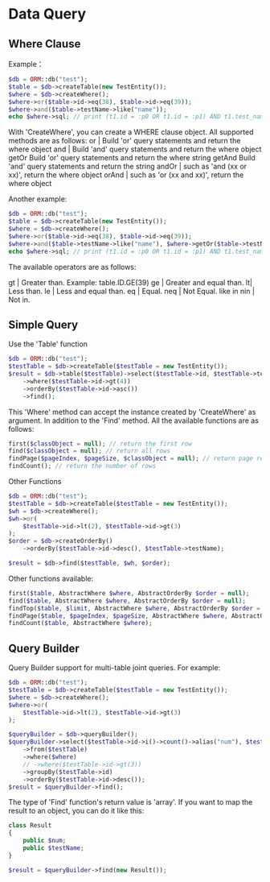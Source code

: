 # Data Query

## Where Clause

Example：

```php
$db = ORM::db("test");
$table = $db->createTable(new TestEntity());
$where = $db->createWhere();
$where->or($table->id->eq(38), $table->id->eq(39));
$where->and($table->testName->like("name"));
echo $where->sql; // print (t1.id = :p0 OR t1.id = :p1) AND t1.test_name LIKE :p2
```

With 'CreateWhere', you can create a WHERE clause object. All supported methods are as follows:
or | Build 'or' query statements and return the where object
and | Build 'and' query statements and return the where object
getOr Build 'or' query statements and return the where string
getAnd Build 'and' query statements and return the string
andOr | such as 'and (xx or xx)', return the where object
orAnd | such as 'or (xx and xx)', return the where object

Another example:

```php
$db = ORM::db("test");
$table = $db->createTable(new TestEntity());
$where = $db->createWhere();
$where->or($table->id->eq(38), $table->id->eq(39));
$where->and($table->testName->like("name"), $where->getOr($table->testName->eq("my name"), $table->testName->eq("your name")));
echo $where->sql; // print (t1.id = :p0 OR t1.id = :p1) AND t1.test_name LIKE :p4 AND (t1.test_name = :p2 OR t1.test_name = :p3)
```

The available operators are as follows:

gt | Greater than. Example: table.ID.GE(39)
ge | Greater and equal than.
lt| Less than.
le | Less and equal than.
eq | Equal.
neq | Not Equal.
like
in
nin | Not in.

## Simple Query

Use the 'Table' function

```php
$db = ORM::db("test");
$testTable = $db->createTable($testTable = new TestEntity());
$result = $db->table($testTable)->select($testTable->id, $testTable->testName)
    ->where($testTable->id->gt(4))
    ->orderBy($testTable->id->asc())
    ->find();
```

This 'Where' method can accept the instance created by 'CreateWhere' as argument.
In addition to the 'Find' method. All the available functions are as follows:

```php
first($classObject = null); // return the first row
find($classObject = null); // return all rows
findPage($pageIndex, $pageSize, $classObject = null); // return page result
findCount(); // return the number of rows
```

Other Functions

```php
$db = ORM::db("test");
$testTable = $db->createTable($testTable = new TestEntity());
$wh = $db->createWhere();
$wh->or(
    $testTable->id->lt(2), $testTable->id->gt(3)
);
$order = $db->createOrderBy()
    ->orderBy($testTable->id->desc(), $testTable->testName);

$result = $db->find($testTable, $wh, $order);
```

Other functions available:

```php
first($table, AbstractWhere $where, AbstractOrderBy $order = null);
find($table, AbstractWhere $where, AbstractOrderBy $order = null);
findTop($table, $limit, AbstractWhere $where, AbstractOrderBy $order = null);
findPage($table, $pageIndex, $pageSize, AbstractWhere $where, AbstractOrderBy $order = null);
findCount($table, AbstractWhere $where);
```

## Query Builder

Query Builder support for multi-table joint queries. For example:

```php
$db = ORM::db("test");
$testTable = $db->createTable($testTable = new TestEntity());
$where = $db->createWhere();
$where->or(
    $testTable->id->lt(2), $testTable->id->gt(3)
);

$queryBuilder = $db->queryBuilder();
$queryBuilder->select($testTable->id->i()->count()->alias("num"), $testTable->testName->i()->max()->alias("testName"))
    ->from($testTable)
    ->where($where)
    // ->where($testTable->id->gt(3))
    ->groupBy($testTable->id)
    ->orderBy($testTable->id->desc());
$result = $queryBuilder->find();
```

The type of 'Find' function's return value is 'array'. If you want to map the result to an object, you can do it like this:

```php
class Result
{
    public $num;
    public $testName;
}

$result = $queryBuilder->find(new Result());
```
